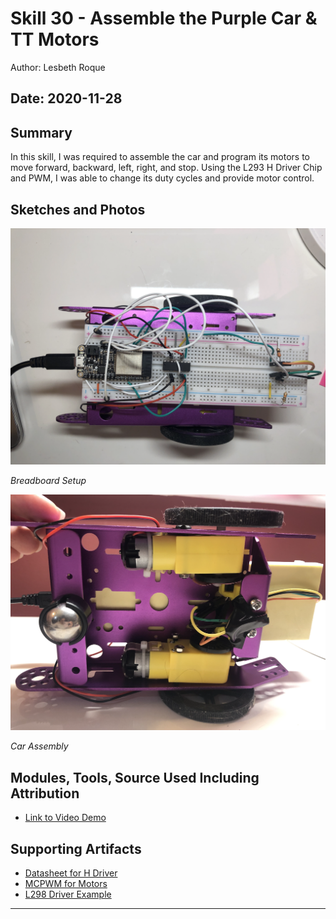 #  Skill 30 - Assemble the Purple Car & TT Motors

Author: Lesbeth Roque

Date: 2020-11-28
-----

## Summary
In this skill, I was required to assemble the car and program its motors to move forward, backward, left, right, and stop. Using the L293 H Driver Chip and PWM, I was able to change its duty cycles and provide motor control. 

## Sketches and Photos
  <p align="left">
<img src="https://github.com/lsroque/EC444-Repository/blob/master/skills/3.%20Sensor-Actuator%20Devices%20and%20Programming/30%20-%20Purple%20Car:%20TT%20Motor/images/30_Breadboard_Setup.jpg" width=600>
</p>
<p>
    <em>Breadboard Setup</em>
</p>

  <p align="left">
<img src="https://github.com/lsroque/EC444-Repository/blob/master/skills/3.%20Sensor-Actuator%20Devices%20and%20Programming/30%20-%20Purple%20Car:%20TT%20Motor/images/30_Car_Assembly.jpg" width=600>
</p>
<p>
    <em>Car Assembly</em>
</p>

## Modules, Tools, Source Used Including Attribution
- [Link to Video Demo](https://youtu.be/AojGyXf9WqE)

## Supporting Artifacts
- [Datasheet for H Driver](https://cdn-shop.adafruit.com/datasheets/l293d.pdf)
- [MCPWM for Motors](https://docs.espressif.com/projects/esp-idf/en/latest/esp32/api-reference/peripherals/mcpwm.html)
- [L298 Driver Example](https://github.com/espressif/esp-idf/tree/11b444b8f493165eb4d93f44111669ee46be0327/examples/peripherals/mcpwm/mcpwm_brushed_dc_control)

-----
